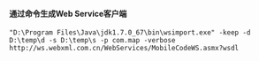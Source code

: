 #### 通过命令生成Web Service客户端

```shell
"D:\Program Files\Java\jdk1.7.0_67\bin\wsimport.exe" -keep -d D:\temp\d -s D:\temp\s -p com.map -verbose http://ws.webxml.com.cn/WebServices/MobileCodeWS.asmx?wsdl
```

